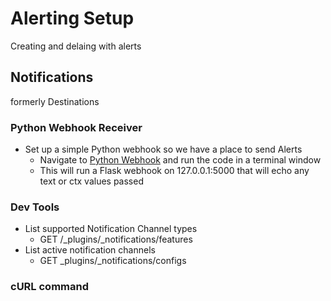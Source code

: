 # Alerting Setup

Creating and delaing with alerts

## Notifications
formerly Destinations

### Python Webhook Receiver
- Set up a simple Python webhook so we have a place to send Alerts
  - Navigate to [Python Webhook](https://github.com/macatak/python/blob/master/webhookRecv.py) and run the code in a terminal window
  - This will run a Flask webhook on 127.0.0.1:5000 that will echo any text or ctx values passed
  
### Dev Tools
- List supported Notification Channel types
  - GET /_plugins/_notifications/features  
- List active notification channels
  - GET _plugins/_notifications/configs  

### cURL command


